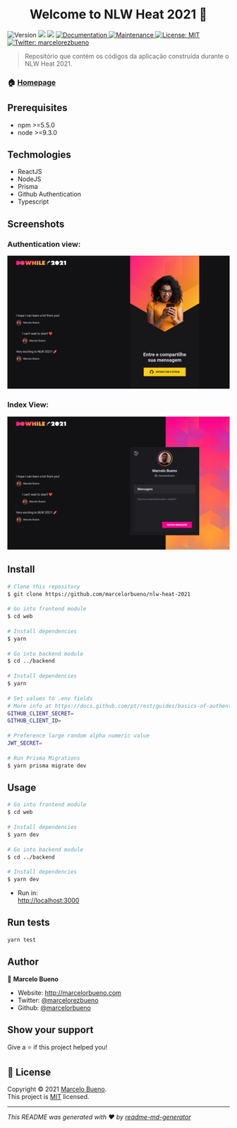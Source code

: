 <h1 align="center">Welcome to NLW Heat 2021 👋</h1>
<p>
  <img alt="Version" src="https://img.shields.io/badge/version-1.0.0-blue.svg?cacheSeconds=2592000" />
  <img src="https://img.shields.io/badge/npm-%3E%3D5.5.0-blue.svg" />
  <img src="https://img.shields.io/badge/node-%3E%3D9.3.0-blue.svg" />
  <a href="https://github.com/marcelorbueno/nlw-heat-2021#readme" target="_blank">
    <img alt="Documentation" src="https://img.shields.io/badge/documentation-yes-brightgreen.svg" />
  </a>
  <a href="https://github.com/kefranabg/readme-md-generator/graphs/commit-activity" target="_blank">
    <img alt="Maintenance" src="https://img.shields.io/badge/Maintained%3F-yes-green.svg" />
  </a>
  <a href="https://github.com/kefranabg/readme-md-generator/blob/master/LICENSE" target="_blank">
    <img alt="License: MIT" src="https://img.shields.io/github/license/marcelorbueno/NLW Heat 2021" />
  </a>
  <a href="https://twitter.com/marcelorezbueno" target="_blank">
    <img alt="Twitter: marcelorezbueno" src="https://img.shields.io/twitter/follow/marcelorezbueno.svg?style=social" />
  </a>
</p>

> Repositório que contém os códigos da aplicação construída durante o NLW Heat 2021.

### 🏠 [Homepage](https://github.com/marcelorbueno/nlw-heat-2021#readme)

## Prerequisites

- npm >=5.5.0
- node >=9.3.0

## Techmologies

- ReactJS
- NodeJS
- Prisma
- Github Authentication
- Typescript

## Screenshots

### Authentication view:

![alt Authentication View](docs/images/doc-001.png "Authentication View")

### Index View:

![alt Index View](docs/images/doc-002.png "Index View")

## Install

```sh
# Clone this repository
$ git clone https://github.com/marcelorbueno/nlw-heat-2021

# Go into frontend module
$ cd web

# Install dependencies
$ yarn

# Go into backend module
$ cd ../backend

# Install dependencies
$ yarn

# Set values to .env fields
# More info at https://docs.github.com/pt/rest/guides/basics-of-authentication
GITHUB_CLIENT_SECRET=
GITHUB_CLIENT_ID=

# Preference large random alpha numeric value
JWT_SECRET=

# Run Prisma Migrations
$ yarn prisma migrate dev
```

## Usage

```sh
# Go into frontend module
$ cd web

# Install dependencies
$ yarn dev

# Go into backend module
$ cd ../backend

# Install dependencies
$ yarn dev
```

- Run in:\
  <http://localhost:3000>

## Run tests

```sh
yarn test
```

## Author

👤 **Marcelo Bueno**

- Website: http://marcelorbueno.com
- Twitter: [@marcelorezbueno](https://twitter.com/marcelorezbueno)
- Github: [@marcelorbueno](https://github.com/marcelorbueno)

## Show your support

Give a ⭐️ if this project helped you!

## 📝 License

Copyright © 2021 [Marcelo Bueno](https://github.com/marcelorbueno).<br />
This project is [MIT](https://github.com/marcelorbueno/nlw-heat-2021/blob/main/LICENSE) licensed.

---

_This README was generated with ❤️ by [readme-md-generator](https://github.com/kefranabg/readme-md-generator)_

